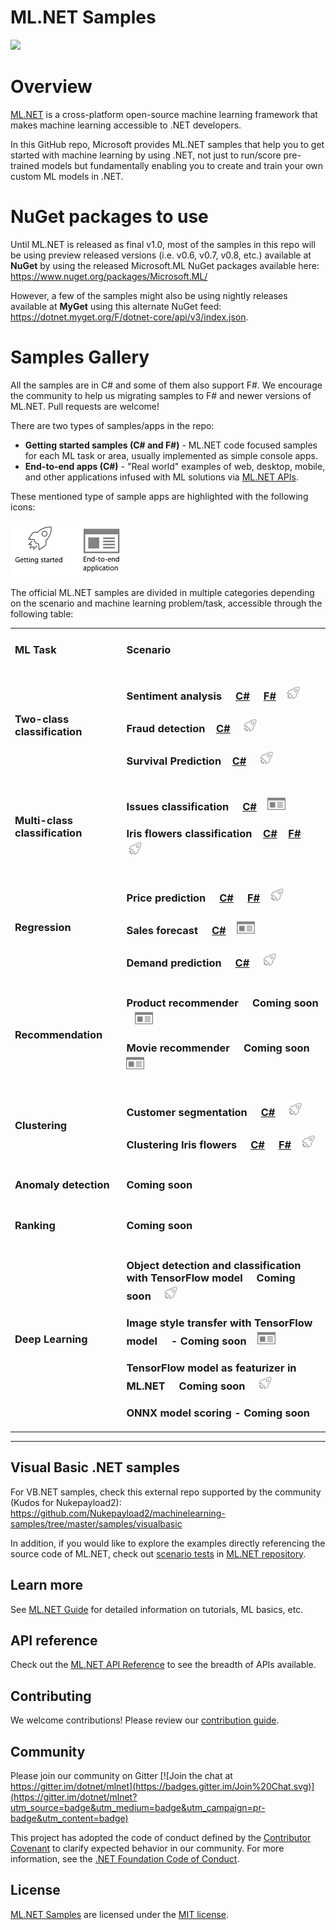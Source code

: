 # ML.NET Samples
[![](https://dotnet.visualstudio.com/_apis/public/build/definitions/9ee6d478-d288-47f7-aacc-f6e6d082ae6d/22/badge)](https://dotnet.visualstudio.com/public/_build/index?definitionId=22 )
# Overview

[ML.NET](https://www.microsoft.com/net/learn/apps/machine-learning-and-ai/ml-dotnet) is a cross-platform open-source machine learning framework that makes machine learning accessible to .NET developers.

In this GitHub repo, Microsoft provides ML.NET samples that help you to get started with machine learning by using .NET, not just to run/score pre-trained models but fundamentally enabling you to create and train your own custom ML models in .NET. 

# NuGet packages to use
Until ML.NET is released as final v1.0, most of the samples in this repo will be using preview released versions (i.e. v0.6, v0.7, v0.8, etc.) available at **NuGet** by using the  released Microsoft.ML NuGet packages available here:
https://www.nuget.org/packages/Microsoft.ML/

However, a few of the samples might also be using nightly releases available at **MyGet** using this alternate NuGet feed: https://dotnet.myget.org/F/dotnet-core/api/v3/index.json. 

# Samples Gallery 

All the samples are in C# and some of them also support F#. We encourage the community to help us migrating samples to F# and newer versions of ML.NET. Pull requests are welcome!

There are two types of samples/apps in the repo:

* **Getting started samples (C# and F#)** - ML.NET code focused samples for each ML task or area, usually implemented as simple console apps.
* **End-to-end apps (C#)** - "Real world" examples of web, desktop, mobile, and other applications infused with ML solutions via [ML.NET APIs](https://docs.microsoft.com/dotnet/api/?view=ml-dotnet).

These mentioned type of sample apps are highlighted with the following icons:

<img src="images/app-type-icons.png" alt="Type of app icons">

The official ML.NET samples are divided in multiple categories depending on the scenario and machine learning problem/task, accessible through the following table:

<table>
 <tr>
   <td>
      <h3><b>ML Task</b></h3>
  </td>
  <td>
      <h3><b>Scenario</b></h3>
  </td>
 </tr>
 <tr>
   <td>
      <h3>Two-class classification</h3>
      <!--<img src="images/binary-classification-plotting.png" alt="Binary classification chart">-->
  </td>
    <td>
      <h3>Sentiment analysis &nbsp;&nbsp;&nbsp;
      <a href="samples/csharp/getting-started/BinaryClassification_SentimentAnalysis">C#</a> &nbsp; &nbsp; <a href="samples/fsharp/getting-started/BinaryClassification_SentimentAnalysis">F#</a>&nbsp;&nbsp;&nbsp;<img src="images/app-type-getting-started.png" alt="Getting started icon"></h3>
      <h3>Fraud detection &nbsp;&nbsp;&nbsp;<a href="samples/csharp/getting-started/BinaryClassification_CreditCardFraudDetection">C#</a> &nbsp;&nbsp;&nbsp;<img src="images/app-type-getting-started.png" alt="Getting started icon"></h3>
      <h3>Survival Prediction &nbsp;&nbsp;&nbsp;<a href="samples/csharp/getting-started/BinaryClasification_Titanic">C#</a> &nbsp;&nbsp;&nbsp;<img src="images/app-type-getting-started.png" alt="Getting started icon"></h3>
  </td>
 </tr>
 <tr>
   <td>
      <h3>Multi-class classification</h3>
      <!--<img src="images/multi-class-classification-plotting.png" alt="Multi-class classification">-->
  </td>
  <td>
      <h3>Issues classification &nbsp;&nbsp;&nbsp;
      <a href="samples/csharp/end-to-end-apps/github-labeler">C#</a> &nbsp;&nbsp;&nbsp;<img src="images/app-type-e2e.png" alt="End-to-end app icon"></h3>
      <h3>Iris flowers classification &nbsp;&nbsp;&nbsp;<a href="samples/csharp/getting-started/MulticlassClassification_Iris">C#</a> &nbsp; &nbsp;<a href="samples/fsharp/getting-started/MulticlassClassification_Iris">F#</a> &nbsp;&nbsp;&nbsp;<img src="images/app-type-getting-started.png" alt="Getting started icon"></h3>
  </td>
 </tr>
 <tr>
   <td>
      <h3>Regression</h3>
      <!--<img src="images/regression-icons.png" alt="regression icon">-->
  </td>
  <td>
      <h3>Price prediction &nbsp;&nbsp;&nbsp;
      <a href="samples/csharp/getting-started/Regression_TaxiFarePrediction">C#</a> &nbsp; &nbsp; <a href="samples/fsharp/getting-started/Regression_TaxiFarePrediction">F#</a>&nbsp;&nbsp;&nbsp;<img src="images/app-type-getting-started.png" alt="Getting started icon"></h3>
      <h3>Sales forecast &nbsp;&nbsp;&nbsp;
      <a href="samples/csharp/end-to-end-apps/eShopDashboardML">C#</a>  &nbsp;&nbsp;&nbsp;<img src="images/app-type-e2e.png" alt="End-to-end app icon"></h3>
      <h3>Demand prediction &nbsp;&nbsp;&nbsp;
      <a href="samples/csharp/getting-started/Regression_BikeSharingDemand">C#</a> &nbsp;&nbsp;&nbsp;<img src="images/app-type-getting-started.png" alt="Getting started icon"></h3>
  </td>
 </tr>
 <tr>
   <td>
      <h3>Recommendation</h3>
      <!--<img src="images/recommendation-icon.png" alt="Recommendations icon">-->
  </td>
  <td>
      <h3>Product recommender &nbsp;&nbsp;&nbsp;
      Coming soon  &nbsp;&nbsp;&nbsp;<img src="images/app-type-e2e.png" alt="End-to-end app icon"></h3>
      <h3>Movie recommender &nbsp;&nbsp;&nbsp;
      Coming soon  &nbsp;&nbsp;&nbsp;<img src="images/app-type-e2e.png" alt="End-to-end app icon"></h3>
  </td>
 </tr>
  <tr>
   <td>
      <h3>Clustering</h3>
      <!--<img src="images/clustering-plotting.png" alt="Clustering plotting">-->
  </td>
  <td>
      <h3>Customer segmentation &nbsp;&nbsp;&nbsp;
      <a href="samples/csharp/getting-started/Clustering_CustomerSegmentation">C#</a> &nbsp;&nbsp;&nbsp;<img src="images/app-type-getting-started.png" alt="Getting started icon"></h3>
      <h3>Clustering Iris flowers &nbsp;&nbsp;&nbsp;
      <a href="samples/csharp/getting-started/Clustering_Iris">C#</a> &nbsp; &nbsp; <a href="samples/fsharp/getting-started/Clustering_Iris">F#</a>&nbsp;&nbsp;&nbsp;<img src="images/app-type-getting-started.png" alt="Getting started icon"></h3>
  </td>
 </tr>
  <tr>
   <td>
      <h3>Anomaly detection</h3>
      <!--<img src="images/anomaly-detection-plotting.png" alt="anomaly detection chart">-->
  </td>
  <td>
      <h3>Coming soon</h3>
  </td>
 </tr>
  <tr>
   <td>
      <h3>Ranking</h3>
      <!--<img src="images/ranking-chart.png" alt="xxxxxx">-->
  </td>
  <td>
      <h3>Coming soon</h3>
  </td>
 </tr>
  <tr>
   <td>
      <h3>Deep Learning</h3>
      <!--<img src="images/tensorflow-logo.png" alt="TensorFlow logo">-->
  </td>
  <td>
      <h3>Object detection and classification with TensorFlow model &nbsp;&nbsp;&nbsp;
      Coming soon &nbsp;&nbsp;&nbsp;<img src="images/app-type-getting-started.png" alt="Getting started icon"></h3>
      <h3>Image style transfer with TensorFlow model &nbsp;&nbsp;&nbsp;
       - Coming soon  &nbsp;&nbsp;&nbsp;<img src="images/app-type-e2e.png" alt="End-to-end app icon"></h3>
      <h3>TensorFlow model as featurizer in ML.NET &nbsp;&nbsp;&nbsp;
      Coming soon &nbsp;&nbsp;&nbsp;<img src="images/app-type-getting-started.png" alt="Getting started icon"></h3>
      <h3>ONNX model scoring - Coming soon</h3>
  </td>
 </tr>
 </table>

-------------------------------------------------------

## Visual Basic .NET samples

For VB.NET samples, check this external repo supported by the community (Kudos for Nukepayload2):
https://github.com/Nukepayload2/machinelearning-samples/tree/master/samples/visualbasic


In addition, if you would like to explore the examples directly referencing the source code of ML.NET, check out [scenario tests](https://github.com/dotnet/machinelearning/tree/master/test/Microsoft.ML.Tests/Scenarios) in [ML.NET repository](https://github.com/dotnet/machinelearning).



## Learn more

See [ML.NET Guide](https://docs.microsoft.com/en-us/dotnet/machine-learning/) for detailed information on tutorials, ML basics, etc.

## API reference

Check out the [ML.NET API Reference](https://docs.microsoft.com/dotnet/api/?view=ml-dotnet) to see the breadth of APIs available.

## Contributing

We welcome contributions! Please review our [contribution guide](CONTRIBUTING.md).

## Community

Please join our community on Gitter [![Join the chat at https://gitter.im/dotnet/mlnet](https://badges.gitter.im/Join%20Chat.svg)](https://gitter.im/dotnet/mlnet?utm_source=badge&utm_medium=badge&utm_campaign=pr-badge&utm_content=badge)

This project has adopted the code of conduct defined by the [Contributor Covenant](http://contributor-covenant.org/) to clarify expected behavior in our community.
For more information, see the [.NET Foundation Code of Conduct](https://dotnetfoundation.org/code-of-conduct).

## License

[ML.NET Samples](https://github.com/dotnet/machinelearning-samples) are licensed under the [MIT license](LICENSE).
